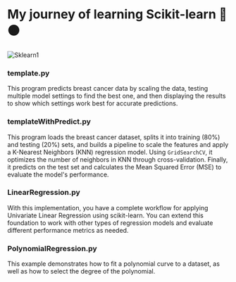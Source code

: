 # My journey of learning Scikit-learn 🔵🟠
![Sklearn1](https://github.com/user-attachments/assets/4d6cd2c6-475c-49fe-833a-b21df34f323f)

### template.py
This program predicts breast cancer data by scaling the data, testing multiple model settings to find the best one, and then displaying the results to show which settings work best for accurate predictions.

### templateWithPredict.py
This program loads the breast cancer dataset, splits it into training (80%) and testing (20%) sets, and builds a pipeline to scale the features and apply a K-Nearest Neighbors (KNN) regression model. Using `GridSearchCV`, it optimizes the number of neighbors in KNN through cross-validation. Finally, it predicts on the test set and calculates the Mean Squared Error (MSE) to evaluate the model's performance.

### LinearRegression.py
With this implementation, you have a complete workflow for applying Univariate Linear Regression using scikit-learn. You can extend this foundation to work with other types of regression models and evaluate different performance metrics as needed.

### PolynomialRegression.py
This example demonstrates how to fit a polynomial curve to a dataset, as well as how to select the degree of the polynomial.